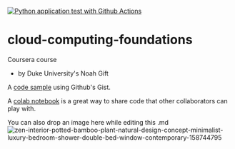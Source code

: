[![Python application test with Github Actions](https://github.com/jonasmmiguel/gift-cloud-computing-course/actions/workflows/main.yml/badge.svg)](https://github.com/jonasmmiguel/gift-cloud-computing-course/actions/workflows/main.yml)

# cloud-computing-foundations

Coursera course
* by Duke University's Noah Gift


A [code sample](https://gist.github.com/jonasmmiguel/d3cfa0c58f2bb6efa358f2d5c696d343) using Github's Gist.

A [colab notebook](technical_docs.ipynb) is a great way to share code that other collaborators can play with.

You can also drop an image here while editing this .md
![zen-interior-potted-bamboo-plant-natural-design-concept-minimalist-luxury-bedroom-shower-double-bed-window-contemporary-158744795](https://user-images.githubusercontent.com/44494117/186995269-adefd555-a9b6-4f55-b7b1-58a1830389d3.jpg)

